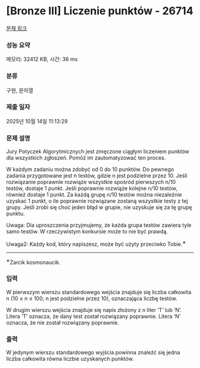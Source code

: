# [Bronze III] Liczenie punktów - 26714 

[문제 링크](https://www.acmicpc.net/problem/26714) 

### 성능 요약

메모리: 32412 KB, 시간: 36 ms

### 분류

구현, 문자열

### 제출 일자

2025년 10월 14일 11:13:29

### 문제 설명

<p>Jury Potyczek Algorytmicznych jest zmęczone ciągłym liczeniem punktów dla wszystkich zgłoszeń. Pomóż im zautomatyzować ten proces.</p>

<p>W każdym zadaniu można zdobyć od 0 do 10 punktów. Do pewnego zadania przygotowane jest n testów, gdzie n jest podzielne przez 10. Jeśli rozwiązanie poprawnie rozwiąże wszystkie spośród pierwszych n/10 testów, dostaje 1 punkt. Jeśli poprawnie rozwiąże kolejne n/10 testów, również dostaje 1 punkt. Za każdą grupę n/10 testów można niezależnie uzyskać 1 punkt, o ile poprawnie rozwiązane zostaną wszystkie testy z tej grupy. Jeśli zrobi się choć jeden błąd w grupie, nie uzyskuje się za tę grupę punktu.</p>

<p>Uwaga: Dla uproszczenia przyjmujemy, że każda grupa testów zawiera tyle samo testów. W rzeczywistym konkursie może to nie być prawdą.</p>

<p>Uwaga2: Każdy kod, który napiszesz, może być użyty przeciwko Tobie.<sup>∗</sup></p>

<hr>
<p><sup>∗</sup>Żarcik kosmonaucik.</p>

### 입력 

 <p>W pierwszym wierszu standardowego wejścia znajduje się liczba całkowita n (10 ≤ n ≤ 100; n jest podzielne przez 10), oznaczająca liczbę testów.</p>

<p>W drugim wierszu wejścia znajduje się napis złożony z n liter ‘T’ lub ‘N’. Litera ‘T’ oznacza, że dany test został rozwiązany poprawnie. Litera ‘N’ oznacza, że nie został rozwiązany poprawnie.</p>

### 출력 

 <p>W jedynym wierszu standardowego wyjścia powinna znaleźć się jedna liczba całkowita równa liczbie uzyskanych punktów.</p>


